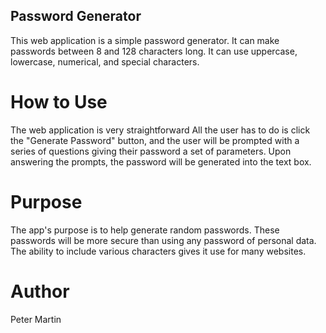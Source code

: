 ## Password Generator ##

This web application is a simple password generator.
It can make passwords between 8 and 128 characters long.
It can use uppercase, lowercase, numerical, and special characters.

# How to Use #

The web application is very straightforward
All the user has to do is click the "Generate Password" button, and the 
user will be prompted with a series of questions giving their password
a set of parameters. Upon answering the prompts, the password will be generated
into the text box.

# Purpose #

The app's purpose is to help generate random passwords. These passwords
will be more secure than using any password of personal data. The ability to
include various characters gives it use for many websites.

# Author #
Peter Martin